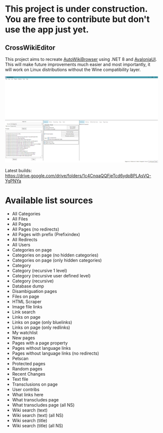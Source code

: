 # **This project is under construction. You are free to contribute but don't use the app just** yet.

## CrossWikiEditor

This project aims to recreate [AutoWikiBrowser](https://en.wikipedia.org/wiki/Wikipedia:AutoWikiBrowser) using .NET 8 and [AvaloniaUI](https://avaloniaui.net/). This will make future improvements much easier and most importantly, it will work on Linux distributions without the Wine compatibility layer.

![2023-09-06 version](Screenshot_2023-09-06.png "Screenshot")

Latest builds: https://drive.google.com/drive/folders/1c4CnqaQQFjeTcd6ydpBPLAsVQ-YgPNYa


# Available list sources
* All Categories
* All Files
* All Pages
* All Pages (no redirects)
* All Pages with prefix (Prefixindex)
* All Redirects
* All Users
* Categories on page
* Categories on page (no hidden categories)
* Categories on page (only hidden categories)
* Category
* Category (recursive 1 level)
* Category (recursive user defined level)
* Category (recursive)
* Database dump
* Disambiguation pages
* Files on page
* HTML Scraper
* Image file links
* Link search
* Links on page
* Links on page (only bluelinks)
* Links on page (only redlinks)
* My watchlist
* New pages
* Pages with a page property
* Pages without language links
* Pages without language links (no redirects)
* Petscan
* Protected pages
* Random pages
* Recent Changes
* Text file
* Transclusions on page
* User contribs
* What links here
* What transcludes page
* What transcludes page (all NS)
* Wiki search (text)
* Wiki search (text) (all NS)
* Wiki search (title)
* Wiki search (title) (all NS)